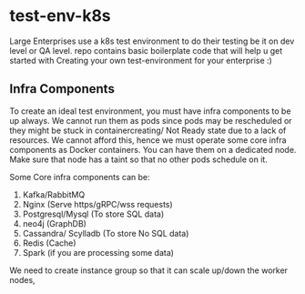 # test-env-k8s
Large Enterprises use a k8s test environment to do their testing be it on dev level or QA level. 
repo contains basic boilerplate code that will help u get started with Creating your own test-environment for your enterprise :)

## Infra Components
To create an ideal test environment, you must have infra components to be up always. We cannot run them as pods since pods may be rescheduled or they might be stuck in containercreating/ Not Ready state due to a lack of resources. We cannot afford this, hence we must operate some core infra components as Docker containers. You can have them on a dedicated node. Make sure that node has a taint so that no other pods schedule on it. 

Some Core infra components can be:

 1. Kafka/RabbitMQ
 2. Nginx (Serve https/gRPC/wss requests)
 3. Postgresql/Mysql (To store SQL data)
 4. neo4j (GraphDB)
 5. Cassandra/ Scylladb (To store No SQL data)
 6. Redis (Cache)
 7. Spark (if you are processing some data)

We need to create instance group so that it can scale up/down the worker nodes,



<!--stackedit_data:
eyJoaXN0b3J5IjpbLTQ3MzMyODkxNiwxMTkwNDE3MTM1LC04ND
U4MDMyOCwtNzk0MzM1OTk5LDE3Mjk0OTI5NjUsLTE3MjAwNzA4
NjRdfQ==
-->